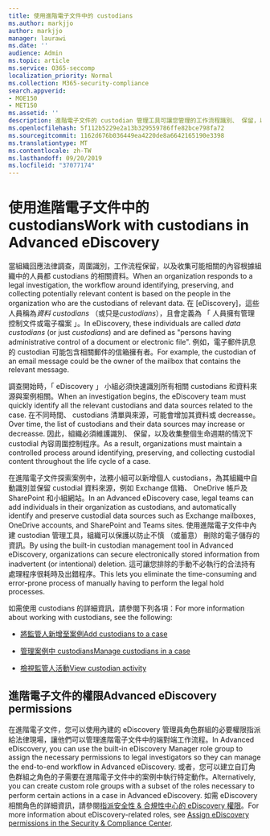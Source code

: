 ```yaml
---
title: 使用進階電子文件中的 custodians
ms.author: markjjo
author: markjjo
manager: laurawi
ms.date: ''
audience: Admin
ms.topic: article
ms.service: O365-seccomp
localization_priority: Normal
ms.collection: M365-security-compliance
search.appverid:
- MOE150
- MET150
ms.assetid: ''
description: 進階電子文件的 custodian 管理工具可讓您管理的工作流程識別、 保留，以及收集與法律案件感興趣的人員相關聯的資料。
ms.openlocfilehash: 5f112b5229e2a13b329559786ffe82bce798fa72
ms.sourcegitcommit: 1162d676b036449ea4220de8a6642165190e3398
ms.translationtype: MT
ms.contentlocale: zh-TW
ms.lasthandoff: 09/20/2019
ms.locfileid: "37077174"
---
```

# <a name="work-with-custodians-in-advanced-ediscovery"></a><span data-ttu-id="050a4-103">使用進階電子文件中的 custodians</span><span class="sxs-lookup"><span data-stu-id="050a4-103">Work with custodians in Advanced eDiscovery</span></span>

<span data-ttu-id="050a4-104">當組織回應法律調查，周圍識別，工作流程保留，以及收集可能相關的內容根據組織中的人員都 custodians 的相關資料。</span><span class="sxs-lookup"><span data-stu-id="050a4-104">When an organization responds to a legal investigation, the workflow around identifying, preserving, and collecting potentially relevant content is based on the people in the organization who are the custodians of relevant data.</span></span> <span data-ttu-id="050a4-105">在 [eDiscovery]，這些人員稱為*資料 custodians* （或只是*custodians*），且會定義為 「 人員擁有管理控制文件或電子檔案 」。</span><span class="sxs-lookup"><span data-stu-id="050a4-105">In eDiscovery, these individuals are called *data custodians* (or just *custodians*) and are defined as "persons having administrative control of a document or electronic file".</span></span> <span data-ttu-id="050a4-106">例如，電子郵件訊息的 custodian 可能包含相關郵件的信箱擁有者。</span><span class="sxs-lookup"><span data-stu-id="050a4-106">For example, the custodian of an email message could be the owner of the mailbox that contains the relevant message.</span></span>  

<span data-ttu-id="050a4-107">調查開始時，「 eDiscovery 」 小組必須快速識別所有相關 custodians 和資料來源與案例相關。</span><span class="sxs-lookup"><span data-stu-id="050a4-107">When an investigation begins, the eDiscovery team must quickly identify all the relevant custodians and data sources related to the case.</span></span> <span data-ttu-id="050a4-108">在不同時間、 custodians 清單與來源，可能會增加其資料或 decreasse。</span><span class="sxs-lookup"><span data-stu-id="050a4-108">Over time, the list of custodians and their data sources may increase or decreasse.</span></span> <span data-ttu-id="050a4-109">因此，組織必須維護識別、 保留，以及收集整個生命週期的情況下 custodial 內容周圍控制程序。</span><span class="sxs-lookup"><span data-stu-id="050a4-109">As a result, organizations must maintain a controlled process around identifying, preserving, and collecting custodial content throughout the life cycle of a case.</span></span>

<span data-ttu-id="050a4-110">在進階電子文件探索案例中，法務小組可以新增個人 custodians，為其組織中自動識別並保留 custodial 資料來源，例如 Exchange 信箱、 OneDrive 帳戶及 SharePoint 和小組網站。</span><span class="sxs-lookup"><span data-stu-id="050a4-110">In an Advanced eDiscovery case, legal teams can add individuals in their organization as custodians, and automatically identify and preserve custodial data sources such as Exchange mailboxes, OneDrive accounts, and SharePoint and Teams sites.</span></span> <span data-ttu-id="050a4-111">使用進階電子文件中內建 custodian 管理工具，組織可以保護以防止不慎 （或蓄意） 刪除的電子儲存的資訊。</span><span class="sxs-lookup"><span data-stu-id="050a4-111">By using the built-in custodian management tool in Advanced eDiscovery, organizations can secure electronically stored information from inadvertent (or intentional) deletion.</span></span> <span data-ttu-id="050a4-112">這可讓您排除的手動不必執行的合法持有處理程序很耗時及出錯程序。</span><span class="sxs-lookup"><span data-stu-id="050a4-112">This lets you eliminate the time-consuming and error-prone process of manually having to perform the legal hold processes.</span></span> 

<span data-ttu-id="050a4-113">如需使用 custodians 的詳細資訊，請參閱下列各項：</span><span class="sxs-lookup"><span data-stu-id="050a4-113">For more information about working with custodians, see the following:</span></span> 

- [<span data-ttu-id="050a4-114">將監管人新增至案例</span><span class="sxs-lookup"><span data-stu-id="050a4-114">Add custodians to a case</span></span>](add-custodians-to-case.md)

- [<span data-ttu-id="050a4-115">管理案例中 custodians</span><span class="sxs-lookup"><span data-stu-id="050a4-115">Manage custodians in a case</span></span>](manage-new-custodians.md)

- [<span data-ttu-id="050a4-116">檢視監管人活動</span><span class="sxs-lookup"><span data-stu-id="050a4-116">View custodian activity</span></span>](view-custodian-activity.md)

## <a name="advanced-ediscovery-permissions"></a><span data-ttu-id="050a4-117">進階電子文件的權限</span><span class="sxs-lookup"><span data-stu-id="050a4-117">Advanced eDiscovery permissions</span></span>

<span data-ttu-id="050a4-118">在進階電子文件，您可以使用內建的 eDiscovery 管理員角色群組的必要權限指派給法律現場，讓他們可以管理進階電子文件中的端對端工作流程。</span><span class="sxs-lookup"><span data-stu-id="050a4-118">In Advanced eDiscovery, you can use the built-in eDiscovery Manager role group to assign the necessary permissions to legal investigators so they can manage the end-to-end workflow in Advanced eDiscovery.</span></span> <span data-ttu-id="050a4-119">或者，您可以建立自訂角色群組之角色的子需要在進階電子文件中的案例中執行特定動作。</span><span class="sxs-lookup"><span data-stu-id="050a4-119">Alternatively, you can create custom role groups with a subset of the roles necessary to perform certain actions in a case in Advanced eDiscovery.</span></span> <span data-ttu-id="050a4-120">如需 eDiscovery 相關角色的詳細資訊，請參閱[指派安全性 & 合規性中心的 eDiscovery 權限](assign-ediscovery-permissions.md)。</span><span class="sxs-lookup"><span data-stu-id="050a4-120">For more information about eDiscovery-related roles, see [Assign eDiscovery permissions in the Security & Compliance Center](assign-ediscovery-permissions.md).</span></span>

